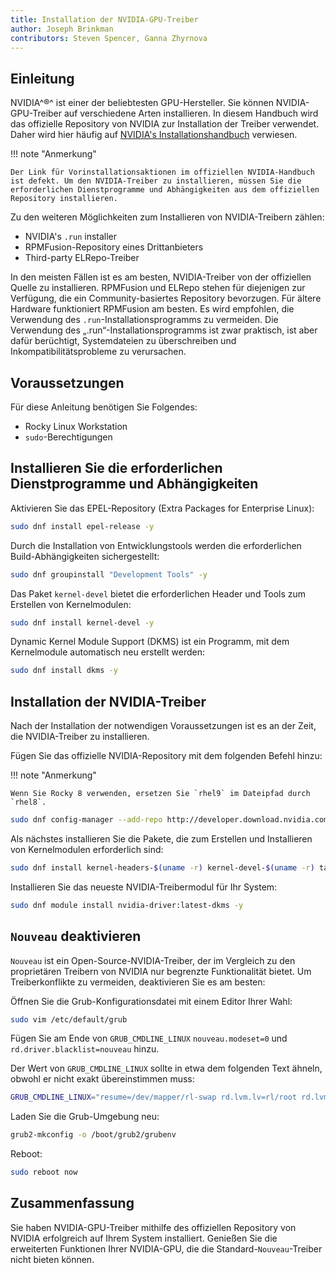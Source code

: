 ```yaml
---
title: Installation der NVIDIA-GPU-Treiber
author: Joseph Brinkman
contributors: Steven Spencer, Ganna Zhyrnova
---
```


## Einleitung

NVIDIA^®^ ist einer der beliebtesten GPU-Hersteller. Sie können NVIDIA-GPU-Treiber auf verschiedene Arten installieren. In diesem Handbuch wird das offizielle Repository von NVIDIA zur Installation der Treiber verwendet. Daher wird hier häufig auf [NVIDIA's Installationshandbuch](https://docs.nvidia.com/cuda/pdf/CUDA_Installation_Guide_Linux.pdf) verwiesen.

!!! note "Anmerkung"

```
Der Link für Vorinstallationsaktionen im offiziellen NVIDIA-Handbuch ist defekt. Um den NVIDIA-Treiber zu installieren, müssen Sie die erforderlichen Dienstprogramme und Abhängigkeiten aus dem offiziellen Repository installieren.
```

Zu den weiteren Möglichkeiten zum Installieren von NVIDIA-Treibern zählen:

- NVIDIA's `.run` installer
- RPMFusion-Repository eines Drittanbieters
- Third-party ELRepo-Treiber

In den meisten Fällen ist es am besten, NVIDIA-Treiber von der offiziellen Quelle zu installieren. RPMFusion und ELRepo stehen für diejenigen zur Verfügung, die ein Community-basiertes Repository bevorzugen. Für ältere Hardware funktioniert RPMFusion am besten. Es wird empfohlen, die Verwendung des `.run`-Installationsprogramms zu vermeiden. Die Verwendung des „.run“-Installationsprogramms ist zwar praktisch, ist aber dafür berüchtigt, Systemdateien zu überschreiben und Inkompatibilitätsprobleme zu verursachen.

## Voraussetzungen

Für diese Anleitung benötigen Sie Folgendes:

- Rocky Linux Workstation
- `sudo`-Berechtigungen

## Installieren Sie die erforderlichen Dienstprogramme und Abhängigkeiten

Aktivieren Sie das EPEL-Repository (Extra Packages for Enterprise Linux):

```bash
sudo dnf install epel-release -y
```

Durch die Installation von Entwicklungstools werden die erforderlichen Build-Abhängigkeiten sichergestellt:

```bash
sudo dnf groupinstall "Development Tools" -y
```

Das Paket `kernel-devel` bietet die erforderlichen Header und Tools zum Erstellen von Kernelmodulen:

```bash
sudo dnf install kernel-devel -y
```

Dynamic Kernel Module Support (DKMS) ist ein Programm, mit dem Kernelmodule automatisch neu erstellt werden:

```bash
sudo dnf install dkms -y
```

## Installation der NVIDIA-Treiber

Nach der Installation der notwendigen Voraussetzungen ist es an der Zeit, die NVIDIA-Treiber zu installieren.

Fügen Sie das offizielle NVIDIA-Repository mit dem folgenden Befehl hinzu:

!!! note "Anmerkung"

```
Wenn Sie Rocky 8 verwenden, ersetzen Sie `rhel9` im Dateipfad durch `rhel8`.
```

```bash
sudo dnf config-manager --add-repo http://developer.download.nvidia.com/compute/cuda/repos/rhel9/$(uname -i)/cuda-rhel9.repo
```

Als nächstes installieren Sie die Pakete, die zum Erstellen und Installieren von Kernelmodulen erforderlich sind:

```bash
sudo dnf install kernel-headers-$(uname -r) kernel-devel-$(uname -r) tar bzip2 make automake gcc gcc-c++ pciutils elfutils-libelf-devel libglvnd-opengl libglvnd-glx libglvnd-devel acpid pkgconf dkms -y
```

Installieren Sie das neueste NVIDIA-Treibermodul für Ihr System:

```bash
sudo dnf module install nvidia-driver:latest-dkms -y
```

## `Nouveau` deaktivieren

`Nouveau` ist ein Open-Source-NVIDIA-Treiber, der im Vergleich zu den proprietären Treibern von NVIDIA nur begrenzte Funktionalität bietet. Um Treiberkonflikte zu vermeiden, deaktivieren Sie es am besten:

Öffnen Sie die Grub-Konfigurationsdatei mit einem Editor Ihrer Wahl:

```bash
sudo vim /etc/default/grub
```

Fügen Sie am Ende von `GRUB_CMDLINE_LINUX` `nouveau.modeset=0` und `rd.driver.blacklist=nouveau` hinzu.

Der Wert von `GRUB_CMDLINE_LINUX` sollte in etwa dem folgenden Text ähneln, obwohl er nicht exakt übereinstimmen muss:

```bash
GRUB_CMDLINE_LINUX="resume=/dev/mapper/rl-swap rd.lvm.lv=rl/root rd.lvm.lv=rl/swap crashkernel=auto rhgb quiet nouveau.modeset=0 rd.driver.blacklist=nouveau"
```

Laden Sie die Grub-Umgebung neu:

```bash
grub2-mkconfig -o /boot/grub2/grubenv
```

Reboot:

```bash
sudo reboot now
```

## Zusammenfassung

Sie haben NVIDIA-GPU-Treiber mithilfe des offiziellen Repository von NVIDIA erfolgreich auf Ihrem System installiert. Genießen Sie die erweiterten Funktionen Ihrer NVIDIA-GPU, die die Standard-`Nouveau`-Treiber nicht bieten können.
